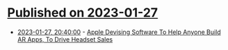 # [Published on 2023-01-27](index.md)

* [2023-01-27, 20:40:00](https://apple.slashdot.org/story/23/01/27/1640251/apple-devising-software-to-help-anyone-build-ar-apps-to-drive-headset-sales?utm_source=rss1.0mainlinkanon&utm_medium=feed) - [Apple Devising Software To Help Anyone Build AR Apps, To Drive Headset Sales](https://apple.slashdot.org/story/23/01/27/1640251/apple-devising-software-to-help-anyone-build-ar-apps-to-drive-headset-sales?utm_source=rss1.0mainlinkanon&utm_medium=feed)
